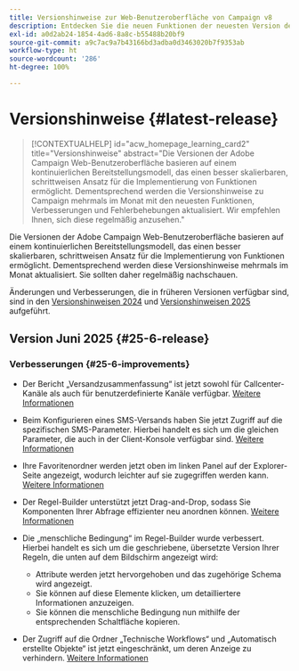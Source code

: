 ```yaml
---
title: Versionshinweise zur Web-Benutzeroberfläche von Campaign v8
description: Entdecken Sie die neuen Funktionen der neuesten Version der Campaign Web-Benutzeroberfläche
exl-id: a0d2ab24-1854-4ad6-8a8c-b55488b20bf9
source-git-commit: a9c7ac9a7b43166bd3adba0d3463020b7f9353ab
workflow-type: ht
source-wordcount: '286'
ht-degree: 100%

---
```


# Versionshinweise {#latest-release}

>[!CONTEXTUALHELP]
>id="acw_homepage_learning_card2"
>title="Versionshinweise"
>abstract="Die Versionen der Adobe Campaign Web-Benutzeroberfläche basieren auf einem kontinuierlichen Bereitstellungsmodell, das einen besser skalierbaren, schrittweisen Ansatz für die Implementierung von Funktionen ermöglicht. Dementsprechend werden die Versionshinweise zu Campaign mehrmals im Monat mit den neuesten Funktionen, Verbesserungen und Fehlerbehebungen aktualisiert. Wir empfehlen Ihnen, sich diese regelmäßig anzusehen."

Die Versionen der Adobe Campaign Web-Benutzeroberfläche basieren auf einem kontinuierlichen Bereitstellungsmodell, das einen besser skalierbaren, schrittweisen Ansatz für die Implementierung von Funktionen ermöglicht. Dementsprechend werden diese Versionshinweise mehrmals im Monat aktualisiert. Sie sollten daher regelmäßig nachschauen.

Änderungen und Verbesserungen, die in früheren Versionen verfügbar sind, sind in den [Versionshinweisen 2024](release-notes-24.md) und [Versionshinweisen 2025](release-notes-25.md) aufgeführt.

## Version Juni 2025 {#25-6-release}

### Verbesserungen {#25-6-improvements}

* Der Bericht „Versandzusammenfassung“ ist jetzt sowohl für Callcenter-Kanäle als auch für benutzerdefinierte Kanäle verfügbar. [Weitere Informationen](../reporting/direct-mail.md)

* Beim Konfigurieren eines SMS-Versands haben Sie jetzt Zugriff auf die spezifischen SMS-Parameter. Hierbei handelt es sich um die gleichen Parameter, die auch in der Client-Konsole verfügbar sind. [Weitere Informationen](../advanced-settings/delivery-settings.md#sms-tab)

* Ihre Favoritenordner werden jetzt oben im linken Panel auf der Explorer-Seite angezeigt, wodurch leichter auf sie zugegriffen werden kann. [Weitere Informationen](../get-started/work-with-folders.md#favorite-folders)

* Der Regel-Builder unterstützt jetzt Drag-and-Drop, sodass Sie Komponenten Ihrer Abfrage effizienter neu anordnen können. [Weitere Informationen](../query/build-query.md#drag-and-drop)

* Die „menschliche Bedingung“ im Regel-Builder wurde verbessert. Hierbei handelt es sich um die geschriebene, übersetzte Version Ihrer Regeln, die unten auf dem Bildschirm angezeigt wird:

   * Attribute werden jetzt hervorgehoben und das zugehörige Schema wird angezeigt.
   * Sie können auf diese Elemente klicken, um detailliertere Informationen anzuzeigen.
   * Sie können die menschliche Bedingung nun mithilfe der entsprechenden Schaltfläche kopieren.

* Der Zugriff auf die Ordner „Technische Workflows“ und „Automatisch erstellte Objekte“ ist jetzt eingeschränkt, um deren Anzeige zu verhindern. [Weitere Informationen](../get-started/work-with-folders.md#about-folders)

